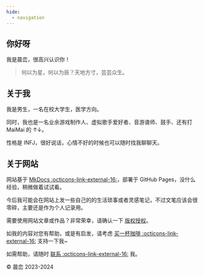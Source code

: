 ```yaml
---
hide:
  - navigation
---
```


## 你好呀

我是晨峦，很高兴认识你！

> 何以为星，何以为辰？天地方寸，芸芸众生。


## 关于我

我是男生，一名在校大学生，医学方向。

同时，我也是一名业余游戏制作人、虚拟歌手爱好者、音游谱师、鼓手、还有打 MaiMai 的 ↑↓。

性格是 INFJ，很好说话，心情不好的时候也可以随时找我聊聊天。


## 关于网站

网站基于 [MkDocs :octicons-link-external-16:](https://squidfunk.github.io/mkdocs-material/)，部署于 GitHub Pages，没什么经验，稍微做着试试看。

今后我可能会在网站上发一些自己的的生活琐事或者灵感笔记，不过文笔应该会很零碎，主要还是作为个人记录用。

需要使用网站文章或作品？非常荣幸，请确认一下 [版权授权](/home/about-copyright)。

如我的内容对您有帮助，或是有启发，请考虑 [买一杯咖啡 :octicons-link-external-16:](https://afdian.net/a/chenluan) 支持一下我~

如需帮助，请随时 [联系 :octicons-link-external-16:](http://chenluan.mikecrm.com/GswlLiQ) 我。

© 晨峦 2023-2024
